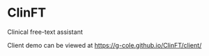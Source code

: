 # ClinFT
Clinical free-text assistant

Client demo can be viewed at https://g-cole.github.io/ClinFT/client/
